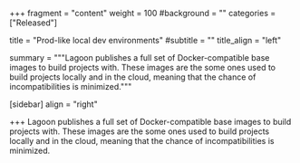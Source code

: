 +++
fragment = "content"
weight = 100
#background = ""
categories = ["Released"]

title = "Prod-like local dev environments"
#subtitle = ""
title_align = "left"

summary = """Lagoon publishes a full set of Docker-compatible base images to build projects with.  These images are the some ones used to build projects locally and in the cloud, meaning that the chance of incompatibilities is minimized."""

[sidebar]
  align = "right"

+++
Lagoon publishes a full set of Docker-compatible base images to build projects with.  These images are the some ones used to build projects locally and in the cloud, meaning that the chance of incompatibilities is minimized.
